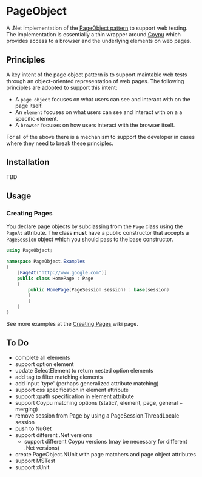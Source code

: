 # PageObject
A .Net implementation of the [PageObject pattern](http://martinfowler.com/bliki/PageObject.html) to support web testing.
The implementation is essentially a thin wrapper around [Coypu](https://github.com/featurist/coypu) which provides access to a browser and the underlying
elements on web pages.

## Principles
A key intent of the page object pattern is to support maintable web tests through an object-oriented
representation of web pages. The following principles are adopted to support this intent: 
* A `page object` focuses on what users can see and interact with on the
page itself.
* An `element` focuses on what users can see and interact with on a
a specific element.
* A `browser` focuses on how users interact with the browser itself.

For all of the above there is a mechanism to support the developer in cases where they
need to break these principles.

## Installation
TBD

## Usage

### Creating Pages
You declare page objects by subclassing from the `Page` class using the `PageAt` attribute.
The class **must** have a public constructor that accepts a `PageSession` object which you should pass to the base constructor. 

```cs
using PageObject;

namespace PageObject.Examples
{
    [PageAt("http://www.google.com")]
    public class HomePage : Page
    {
        public HomePage(PageSession session) : base(session)
        {
        }
    }
}
```

See more examples at the [Creating Pages](https://github.com/dwhelan/PageObject/wiki/Creating-Pages) wiki page.

## To Do
 - complete all elements
 - support option element
 - update SelectElement to return nested option elements
 - add tag to filter matching elements
 - add input 'type' (perhaps generalized attribute matching)
 - support css specification in element attribute
 - support xpath specification in element attribute
 - support Coypu matching options (static?, element, page, general + merging)
 - remove session from Page by using a PageSession.ThreadLocale session
 - push to NuGet
 - support different .Net versions
    - support different Coypu versions (may be necessary for different .Net versions)
 - create PageObject.NUnit with page matchers and page object attributes
 - support MSTest
 - support xUnit  

